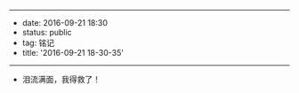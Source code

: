 - --
- date: 2016-09-21 18:30
- status: public
- tag: 铭记
- title: '2016-09-21 18-30-35'
- --
- 泪流满面，我得救了！

